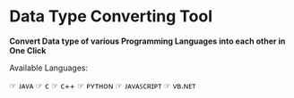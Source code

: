 # Data Type Converting Tool

<b>Convert Data type of various Programming Languages into each other in One Click</b>

Available Languages:

☞ ᴊᴀᴠᴀ
☞ ᴄ
☞ ᴄ++
☞ ᴘʏᴛʜᴏɴ
☞ ᴊᴀᴠᴀꜱᴄʀɪᴘᴛ
☞ ᴠʙ.ɴᴇᴛ
